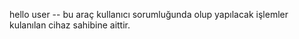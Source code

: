 hello user 
-- bu araç kullanıcı sorumluğunda olup yapılacak işlemler kulanılan cihaz sahibine aittir.

